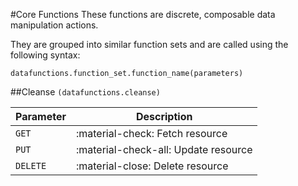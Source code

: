 #Core Functions
These functions are discrete, composable data manipulation actions.

They are grouped into similar function sets and are called using the following syntax:

    datafunctions.function_set.function_name(parameters)
    
##Cleanse `(datafunctions.cleanse)`

| Parameter      | Description                          |
| -------------- | ------------------------------------ |
| `GET`          | :material-check:     Fetch resource  |
| `PUT`          | :material-check-all: Update resource |
| `DELETE`       | :material-close:     Delete resource |